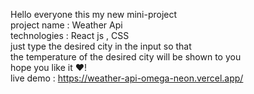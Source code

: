 
Hello everyone this my new mini-project <br />
project name : Weather Api <br />
technologies : React js , CSS <br />
just type the desired city in the input so that <br />
the temperature of the desired city will be shown to you <br />
hope you like it ❤! <br />
live demo : https://weather-api-omega-neon.vercel.app/
